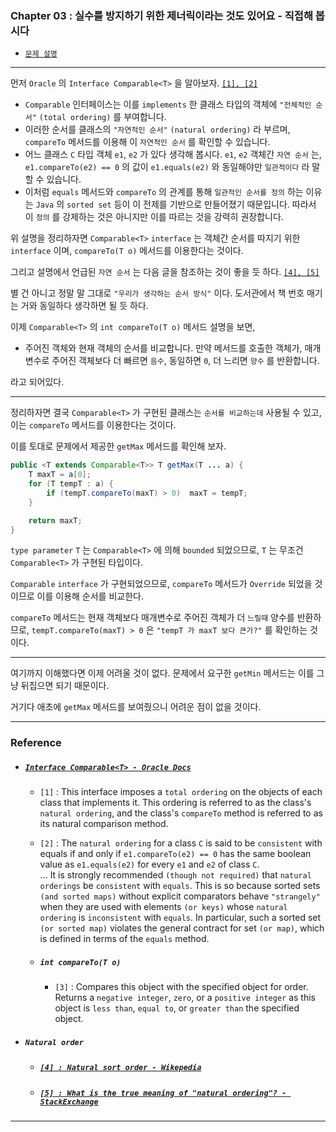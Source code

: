 
### Chapter 03 : 실수를 방지하기 위한 제너릭이라는 것도 있어요 - 직접해 봅시다

- [`문제 설명`](./README.md)

---

먼저 `Oracle` 의 `Interface Comparable<T>` 을 알아보자. [`[1], [2]`](#interface-comparablet---oracle-docs)

- `Comparable` 인터페이스는 이를 `implements` 한 클래스 타입의 객체에 `"전체적인 순서"` `(total ordering)` 를 부여합니다.
- 이러한 순서를 클래스의 `"자연적인 순서"` `(natural ordering)` 라 부르며, `compareTo` 메서드를 이용해 이 `자연적인 순서` 를 확인할 수 있습니다.
- 어느 클래스 `C` 타입 객체 `e1`, `e2` 가 있다 생각해 봅시다. `e1`, `e2` 객체간 `자연 순서` 는, `e1.compareTo(e2) == 0` 의 값이 `e1.equals(e2)` 와 동일해야만 `일관적이다` 라 말할 수 있습니다.
- 이처럼 `equals` 메서드와 `compareTo` 의 관계를 통해 `일관적인 순서를 정의` 하는 이유는 `Java` 의 `sorted set` 등이 이 전제를 기반으로 만들어졌기 때문입니다. 따라서 이 `정의` 를 강제하는 것은 아니지만 이를 따르는 것을 강력히 권장합니다.

위 설명을 정리하자면 `Comparable<T>` `interface` 는 객체간 순서를 따지기 위한 `interface` 이며, `compareTo(T o)` 메서드를 이용한다는 것이다.

그리고 설명에서 언급된 `자연 순서` 는 다음 글을 참조하는 것이 좋을 듯 하다. [`[4], [5]`](#natural-order)

별 건 아니고 정말 말 그대로 `"우리가 생각하는 순서 방식"` 이다. 도서관에서 책 번호 매기는 거와 동일하다 생각하면 될 듯 하다.

이제 `Comparable<T>` 의 `int compareTo(T o)` 메서드 설명을 보면,

- 주어진 객체와 현재 객체의 순서를 비교합니다. 만약 메서드를 호출한 객체가, 매개변수로 주어진 객체보다 더 빠르면 `음수`, 동일하면 `0`, 더 느리면 `양수` 를 반환합니다.

라고 되어있다.

---

정리하자면 결국 `Comparable<T>` 가 구현된 클래스는 `순서를 비교하는데` 사용될 수 있고, 이는 `compareTo` 메서드를 이용한다는 것이다.

이를 토대로 문제에서 제공한 `getMax` 메서드를 확인해 보자.

```java
public <T extends Comparable<T>> T getMax(T ... a) {
    T maxT = a[0];
    for (T tempT : a) {
        if (tempT.compareTo(maxT) > 0)  maxT = tempT;
    }

    return maxT;
}
```

`type parameter` `T` 는 `Comparable<T>` 에 의해 `bounded` 되었으므로, `T` 는 무조건 `Comparable<T>` 가 구현된 타입이다.

`Comparable` `interface` 가 구현되었으므로, `compareTo` 메서드가 `Override` 되었을 것이므로 이를 이용해 순서를 비교한다.

`compareTo` 메서드는 현재 객체보다 매개변수로 주어진 객체가 더 `느릴때` 양수를 반환하므로, `tempT.compareTo(maxT) > 0` 은 `"tempT 가 maxT 보다 큰가?"` 를 확인하는 것이다.

---

여기까지 이해했다면 이제 어려울 것이 없다. 문제에서 요구한 `getMin` 메서드는 이를 그냥 뒤집으면 되기 때문이다.

거기다 애초에 `getMax` 메서드를 보여줬으니 어려운 점이 없을 것이다.

---

### Reference

- ##### [`Interface Comparable<T> - Oracle Docs`](https://docs.oracle.com/en/java/javase/21/docs/api/java.base/java/lang/Comparable.html)
    - `[1]` : This interface imposes a `total ordering` on the objects of each class that implements it. This ordering is referred to as the class's `natural ordering`, and the class's `compareTo` method is referred to as its natural comparison method.

    - `[2]` : The `natural ordering` for a class `C` is said to be `consistent` with equals if and only if `e1.compareTo(e2) == 0` has the same boolean value as `e1.equals(e2)` for every `e1` and `e2` of class `C`.  
        ...
        It is strongly recommended `(though not required)` that `natural orderings` be `consistent` with `equals`. This is so because sorted sets `(and sorted maps)` without explicit comparators behave `"strangely"` when they are used with elements `(or keys)` whose `natural ordering` is `inconsistent` with `equals`. In particular, such a sorted set `(or sorted map)` violates the general contract for set `(or map)`, which is defined in terms of the `equals` method.

    - ##### `int compareTo(T o)`

        - `[3]` : Compares this object with the specified object for order. Returns a `negative integer`, `zero`, or a `positive integer` as this object is `less than`, `equal to`, or `greater than` the specified object.

- ##### `Natural order`

    - ##### [`[4] : Natural sort order - Wikepedia`](https://en.wikipedia.org/wiki/Natural_sort_order)

    - ##### [`[5] : What is the true meaning of "natural ordering"? - StackExchange`](https://softwareengineering.stackexchange.com/questions/411527/what-is-the-true-meaning-of-natural-ordering)

---
